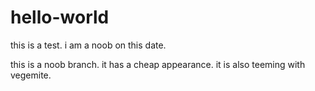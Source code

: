 # hello-world
this is a test. i am a noob on this date.

this is a noob branch. it has a cheap appearance. it is also teeming with vegemite.
